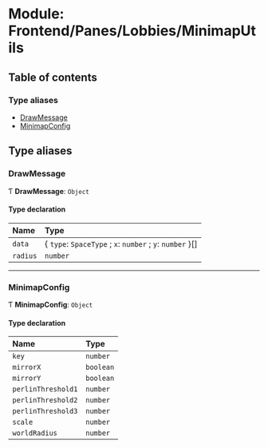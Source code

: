 # Module: Frontend/Panes/Lobbies/MinimapUtils

## Table of contents

### Type aliases

- [DrawMessage](Frontend_Panes_Lobbies_MinimapUtils.md#drawmessage)
- [MinimapConfig](Frontend_Panes_Lobbies_MinimapUtils.md#minimapconfig)

## Type aliases

### DrawMessage

Ƭ **DrawMessage**: `Object`

#### Type declaration

| Name     | Type                                                      |
| :------- | :-------------------------------------------------------- |
| `data`   | { `type`: `SpaceType` ; `x`: `number` ; `y`: `number` }[] |
| `radius` | `number`                                                  |

---

### MinimapConfig

Ƭ **MinimapConfig**: `Object`

#### Type declaration

| Name               | Type      |
| :----------------- | :-------- |
| `key`              | `number`  |
| `mirrorX`          | `boolean` |
| `mirrorY`          | `boolean` |
| `perlinThreshold1` | `number`  |
| `perlinThreshold2` | `number`  |
| `perlinThreshold3` | `number`  |
| `scale`            | `number`  |
| `worldRadius`      | `number`  |

